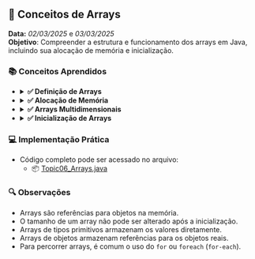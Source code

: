 ## 📌 Conceitos de Arrays
**Data:** _02/03/2025_ e _03/03/2025_   
**Objetivo**: Compreender a estrutura e funcionamento dos arrays em Java, incluindo sua alocação de memória e inicialização.

### 📚 Conceitos Aprendidos

- <details>
    <summary><b>✅ Definição de Arrays </b></summary>

  - Um **array** é uma estrutura que armazena vários elementos do **mesmo tipo**.
  - Ele é um **objeto** que referencia um bloco contíguo de memória.
  - O tamanho do array é **fixo** após a sua criação.

  - Exemplo:
    ```java
    int[] numbers = {1, 2, 3, 4, 5};
    ```
  </details>

- <details>
    <summary><b>✅ Alocação de Memória </b></summary>

  - Quando um array é criado, o Java aloca um bloco contíguo de memória para armazenar seus elementos.
  - O nome do array é uma **referência** ao objeto que armazena os elementos.
  - Arrays de **tipos primitivos** armazenam diretamente os valores.
  - Arrays de **objetos** armazenam **referências** aos objetos.

  - Exemplo de array de objetos:
    ```java
    String[] names = new String[3]; // Array de Strings inicializado com null
    names[0] = "Goku"; // Agora a posição 0 referencia um objeto String
    ```
  </details>

- <details>
    <summary><b>✅ Arrays Multidimensionais </b></summary>

  - Arrays podem ter mais de uma dimensão (matrizes).
  - Exemplo de um array bidimensional:
    ```java
    int[][] matrix = {
        {1, 2, 3},
        {4, 5, 6},
        {7, 8, 9}
    };
    ```
  - Para acessar elementos:
    ```java
    System.out.println(matrix[1][2]); // Saída: 6
    ```
  </details>

- <details>
    <summary><b>✅ Inicialização de Arrays </b></summary>

  - Um array pode ser inicializado de diferentes formas:
    - Declaração com valores:
      ```java
      int[] ages = {21, 15, 11};
      ```
    - Declaração com tamanho fixo:
      ```java
      int[] numbers = new int[3]; // Inicializado com valores padrão (0 para inteiros)
      ```
    - Declaração e inicialização separadas:
      ```java
      String[] names;
      names = new String[]{"Goku", "Vegeta", "Gohan"};
      ```
  </details>

### 💻 Implementação Prática
- Código completo pode ser acessado no arquivo:
  - 📦 [Topic06_Arrays.java](https://github.com/DevDeividMoura/maratona-java/blob/main/src/com/devdeividmoura/maratonajava/introduction/Topic06_Arrays.java)

### 🔍 Observações
- Arrays são referências para objetos na memória.
- O tamanho de um array não pode ser alterado após a inicialização.
- Arrays de tipos primitivos armazenam os valores diretamente.
- Arrays de objetos armazenam referências para os objetos reais.
- Para percorrer arrays, é comum o uso do `for` ou `foreach` (`for-each`).